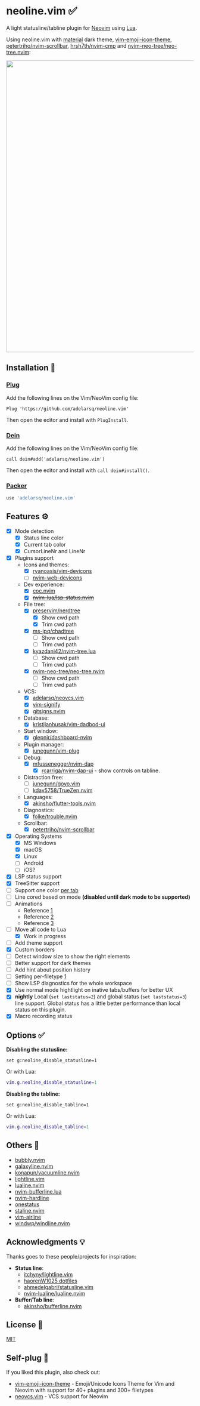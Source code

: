 # neoline.vim ✅

A light statusline/tabline plugin for [Neovim](https://github.com/neovim/neovim) using [Lua](https://www.lua.org).

Using neoline.vim with [material](https://github.com/marko-cerovac/material.nvim) dark theme, [vim-emoji-icon-theme](https://github.com/adelarsq/vim-emoji-icon-theme), [petertriho/nvim-scrollbar](https://github.com/petertriho/nvim-scrollbar), [hrsh7th/nvim-cmp](https://github.com/hrsh7th/nvim-cmp) and [nvim-neo-tree/neo-tree.nvim](https://github.com/nvim-neo-tree/neo-tree.nvim):

<img width="782" src="https://user-images.githubusercontent.com/430272/187047082-bbf75b86-8660-47b6-8005-d45ad207c254.png">

## Installation 🧙

### [Plug](https://github.com/junegunn/vim-plug)

Add the following lines on the Vim/NeoVim config file:

```vim
Plug 'https://github.com/adelarsq/neoline.vim'
```

Then open the editor and install with `PlugInstall`.

### [Dein](https://github.com/Shougo/dein.vim)

Add the following lines on the Vim/NeoVim config file:

```vim
call dein#add('adelarsq/neoline.vim')
```
Then open the editor and install with `call dein#install()`.

### [Packer](https://github.com/wbthomason/packer.nvim)

```lua
use 'adelarsq/neoline.vim'
```

## Features ⚙️

- [x] Mode detection
  - [x] Status line color
  - [x] Current tab color
  - [x] CursorLineNr and LineNr
- [x] Plugins support
  - Icons and themes:
    - [x] [ryanoasis/vim-devicons](https://github.com/ryanoasis/vim-devicons)
    - [ ] [nvim-web-devicons](https://github.com/kyazdani42/nvim-web-devicons)
  - Dev experience:
    - [x] [coc.nvim](https://github.com/neoclide/coc.nvim)
    - [x] ~~[nvim-lua/lsp-status.nvim](https://github.com/nvim-lua/lsp-status.nvim)~~
  - File tree:
    - [x] [preservim/nerdtree](https://github.com/preservim/nerdtree)
      - [x] Show cwd path
      - [x] Trim cwd path
    - [x] [ms-jpq/chadtree](https://github.com/ms-jpq/chadtree)
      - [ ] Show cwd path
      - [ ] Trim cwd path
    - [x] [kyazdani42/nvim-tree.lua](https://github.com/kyazdani42/nvim-tree.lua)
      - [ ] Show cwd path
      - [ ] Trim cwd path
    - [x] [nvim-neo-tree/neo-tree.nvim](https://github.com/nvim-neo-tree/neo-tree.nvim)
      - [ ] Show cwd path
      - [ ] Trim cwd path
  - VCS:
    - [x] [adelarsq/neovcs.vim](https://github.com/adelarsq/neovcs.vim)
    - [x] [vim-signify](https://github.com/mhinz/vim-signify)
    - [x] [gitsigns.nvim](https://github.com/lewis6991/gitsigns.nvim)
  - Database:
    - [x] [kristijanhusak/vim-dadbod-ui](https://github.com/kristijanhusak/vim-dadbod-ui)
  - Start window:
    - [x] [glepnir/dashboard-nvim](https://github.com/glepnir/dashboard-nvim)
  - Plugin manager:
    - [x] [junegunn/vim-plug](https://github.com/junegunn/vim-plug)
  - Debug:
    - [x] [mfussenegger/nvim-dap](https://github.com/mfussenegger/nvim-dap)
      - [x] [rcarriga/nvim-dap-ui](https://github.com/rcarriga/nvim-dap-ui) - show controls on tabline.
  - Distraction free:
    - [ ] [junegunn/goyo.vim](https://github.com/junegunn/goyo.vim)
    - [ ] [kdav5758/TrueZen.nvim](https://github.com/kdav5758/TrueZen.nvim)
  - Languages:
    - [x] [akinsho/flutter-tools.nvim](https://github.com/akinsho/flutter-tools.nvim)
  - Diagnostics:
    - [x] [folke/trouble.nvim](https://github.com/folke/trouble.nvim)
  - Scrollbar:
    - [x] [petertriho/nvim-scrollbar](https://github.com/petertriho/nvim-scrollbar)
- [x] Operating Systems
  - [x] MS Windows    
  - [x] macOS
  - [x] Linux
  - [ ] Android
  - [ ] iOS?
- [x] LSP status support
- [x] TreeSitter support
- [ ] Support one color [per tab](https://marketplace.visualstudio.com/items?itemName=orepor.color-tabs-vscode-ext)
- [ ] Line cored based on mode **(disabled until dark mode to be supported)**
- [ ] Animations
  - Reference [1](https://www.reddit.com/r/neovim/comments/gu7h0i/how_would_i_go_about_writing_an_animation_for_my)
  - Reference [2](https://github.com/windwp/windline.nvim)
  - Reference [3](https://www.reddit.com/r/vimporn/comments/nv0pi7/simple_runner/)
- [ ] Move all code to Lua
    - [x] Work in progress
- [ ] Add theme support
- [x] Custom borders
- [ ] Detect window size to show the right elements
- [ ] Better support for dark themes
- [ ] Add hint about position history
- [ ] Setting per-filetype [1](https://www.reddit.com/r/neovim/comments/nbdgh9/statusline_plugin_with_perfiletype_settings/)
- [ ] Show LSP diagnostics for the whole workspace
- [x] Use normal mode hightlight on inative tabs/buffers for better UX
- [x] **nightly** Local (`set laststatus=2`) and global status (`set laststatus=3`) line support. Global status has a little better performance than local status on this plugin.
- [x] Macro recording status

## Options ✅

**Disabling the statusline:**

```vim
set g:neoline_disable_statusline=1
```

Or with Lua:

```lua
vim.g.neoline_disable_statusline=1
```

**Disabling the tabline:**

```vim
set g:neoline_disable_tabline=1
```

Or with Lua:

```lua
vim.g.neoline_disable_tabline=1
```

## Others 🦕

- [bubbly.nvim](https://github.com/datwaft/bubbly.nvim)
- [galaxyline.nvim](https://github.com/glepnir/galaxyline.nvim)
- [konapun/vacuumline.nvim](https://github.com/konapun/vacuumline.nvim)
- [lightline.vim](https://github.com/itchyny/lightline.vim)
- [lualine.nvim](https://github.com/hoob3rt/lualine.nvim)
- [nvim-bufferline.lua](https://github.com/akinsho/nvim-bufferline.lua)
- [nvim-hardline](https://github.com/ojroques/nvim-hardline)
- [onestatus](https://github.com/narajaon/onestatus)
- [staline.nvim](https://github.com/tamton-aquib/staline.nvim)
- [vim-airline](https://github.com/vim-airline/vim-airline)
- [windwp/windline.nvim](https://github.com/windwp/windline.nvim)

## Acknowledgments 💡

Thanks goes to these people/projects for inspiration:

- **Status line**:
   - [itchyny/lightline.vim](https://github.com/itchyny/lightline.vim)
   - [haorenW1025 dotfiles](https://github.com/haorenW1025/config)
   - [ahmedelgabri/statusline.vim](https://gist.github.com/ahmedelgabri/b9127dfe36ba86f4496c8c28eb65ef2b)
   - [nvim-lualine/lualine.nvim](https://github.com/nvim-lualine/lualine.nvim)
- **Buffer/Tab line**:
   - [akinsho/bufferline.nvim](https://github.com/akinsho/bufferline.nvim)

## License 📜

[MIT](License)

## Self-plug 🔌

If you liked this plugin, also check out:

- [vim-emoji-icon-theme](https://github.com/adelarsq/vim-emoji-icon-theme) - Emoji/Unicode Icons Theme for Vim and Neovim with support for 40+ plugins and 300+ filetypes
- [neovcs.vim](https://github.com/adelarsq/neovcs.vim) - VCS support for Neovim


